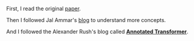 First, I read the original [paper](https://arxiv.org/abs/1706.03762).

Then I followed Jal Ammar's [blog](http://jalammar.github.io/illustrated-transformer/?fbclid=IwAR0X177SwjRj01Hc_BGBfhX8NINgnZFzZxMbfG16xVQuuUhxlfWWXnZ9TJM) to understand more concepts.

And I followed the Alexander Rush's blog called [**Annotated Transformer**](http://nlp.seas.harvard.edu/2018/04/03/attention.html).
